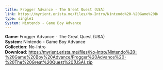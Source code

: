 ```yaml
---
title: Frogger Advance - The Great Quest (USA)
link: https://myrient.erista.me/files/No-Intro/Nintendo%20-%20Game%20Boy%20Advance/Frogger%20Advance%20-%20The%20Great%20Quest%20(USA).zip
type: single1
System: Nintendo - Game Boy Advance
---
```

<b>Game:</b> Frogger Advance - The Great Quest (USA)<br>
<b>System:</b> Nintendo - Game Boy Advance<br>
<b>Collection:</b> No-Intro<br>
<b>Download:</b> https://myrient.erista.me/files/No-Intro/Nintendo%20-%20Game%20Boy%20Advance/Frogger%20Advance%20-%20The%20Great%20Quest%20(USA).zip